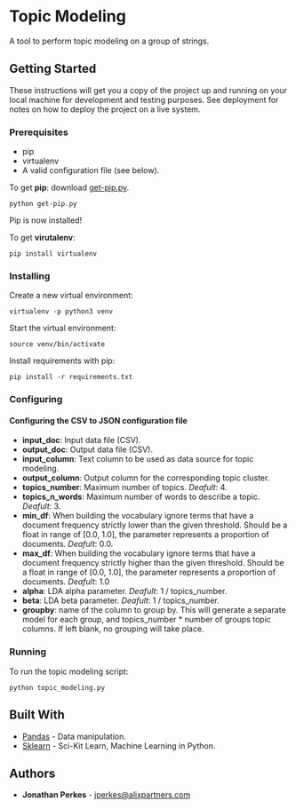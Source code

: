 # Topic Modeling

A tool to perform topic modeling on a group of strings.

## Getting Started

These instructions will get you a copy of the project up and running on your local machine for development and testing purposes. See deployment for notes on how to deploy the project on a live system.

### Prerequisites

- pip
- virtualenv
- A valid configuration file (see below).

To get **pip**: download [get-pip.py](https://bootstrap.pypa.io/get-pip.py).
```
python get-pip.py
```
Pip is now installed!

To get **virutalenv**: 
```
pip install virtualenv
``` 

### Installing

Create a new virtual environment:
```
virtualenv -p python3 venv
```    

Start the virtual environment:
```
source venv/bin/activate
```    
Install requirements with pip:
```
pip install -r requirements.txt
```

### Configuring

#### Configuring the CSV to JSON configuration file

- **input_doc**: Input data file (CSV).
- **output_doc**: Output data file (CSV).
- **input_column**: Text column to be used as data source for topic modeling.
- **output_column**: Output column for the corresponding topic cluster.
- **topics_number**: Maximum number of topics. *Deafult*: 4.
- **topics_n_words**: Maximum number of words to describe a topic. *Deafult*: 3.
- **min_df**: When building the vocabulary ignore terms that have a document frequency strictly lower than the given threshold. Should be a float in range of [0.0, 1.0], the parameter represents a proportion of documents.  *Deafult*: 0.0.
- **max_df**: When building the vocabulary ignore terms that have a document frequency strictly higher than the given threshold. Should be a float in range of [0.0, 1.0], the parameter represents a proportion of documents.  *Deafult*: 1.0
- **alpha**: LDA alpha parameter. *Deafult*: 1 / topics_number.
- **beta**: LDA beta parameter. *Deafult*: 1 / topics_number.
- **groupby**: name of the column to group by. This will generate a separate model for each group, and topics_number * number of groups topic columns. If left blank, no grouping will take place.
 
### Running

To run the topic modeling script:
```
python topic_modeling.py
```

## Built With

* [Pandas](https://pandas.pydata.org/) - Data manipulation.
* [Sklearn](https://scikit-learn.org/) - Sci-Kit Learn, Machine Learning in Python.

## Authors

* **Jonathan Perkes** - jperkes@alixpartners.com